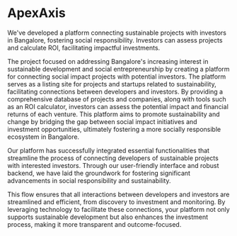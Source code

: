 # ApexAxis
We've developed a platform connecting sustainable projects with investors in Bangalore, fostering social responsibility. Investors can assess projects and calculate ROI, facilitating impactful investments.

The project focused on addressing Bangalore's increasing interest in sustainable development and social entrepreneurship by creating a platform for connecting social impact projects with potential investors. The platform serves as a listing site for projects and startups related to sustainability, facilitating connections between developers and investors. By providing a comprehensive database of projects and companies, along with tools such as an ROI calculator, investors can assess the potential impact and financial returns of each venture. This platform aims to promote sustainability and change by bridging the gap between social impact initiatives and investment opportunities, ultimately fostering a more socially responsible ecosystem in Bangalore.

Our platform has successfully integrated essential functionalities that streamline the process of connecting developers of sustainable projects with interested investors. Through our user-friendly interface and robust backend, we have laid the groundwork for fostering significant advancements in social responsibility and sustainability.

This flow ensures that all interactions between developers and investors are streamlined and efficient, from discovery to investment and monitoring. By leveraging technology to facilitate these connections, your platform not only supports sustainable development but also enhances the investment process, making it more transparent and outcome-focused.

